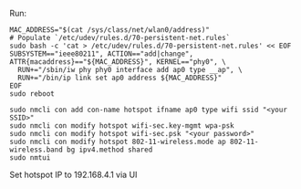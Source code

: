 Run:

    MAC_ADDRESS="$(cat /sys/class/net/wlan0/address)"
    # Populate `/etc/udev/rules.d/70-persistent-net.rules`
    sudo bash -c 'cat > /etc/udev/rules.d/70-persistent-net.rules' << EOF
    SUBSYSTEM=="ieee80211", ACTION=="add|change", ATTR{macaddress}=="${MAC_ADDRESS}", KERNEL=="phy0", \
      RUN+="/sbin/iw phy phy0 interface add ap0 type __ap", \
      RUN+="/bin/ip link set ap0 address ${MAC_ADDRESS}"
    EOF
    sudo reboot

    sudo nmcli con add con-name hotspot ifname ap0 type wifi ssid "<your SSID>"
    sudo nmcli con modify hotspot wifi-sec.key-mgmt wpa-psk
    sudo nmcli con modify hotspot wifi-sec.psk "<your password>"
    sudo nmcli con modify hotspot 802-11-wireless.mode ap 802-11-wireless.band bg ipv4.method shared
    sudo nmtui

Set hotspot IP to 192.168.4.1 via UI
